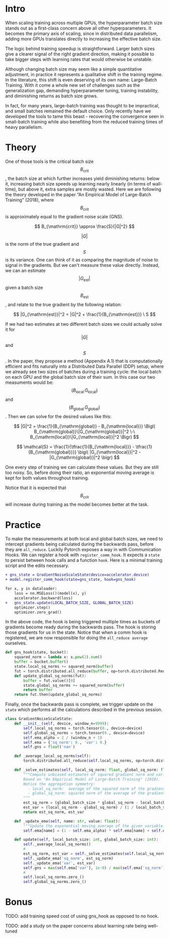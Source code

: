# Intro

When scaling training across multiple GPUs, the hyperparameter batch size stands out as a first-class concern above all other hyperparameters. It becomes the primary axis of scaling, since in distributed data parallelism, adding more GPUs translates directly to increasing the effective batch size.

The logic behind training speedup is straightforward. Larger batch sizes give a clearer signal of the right gradient direction, making it possible to take bigger steps with learning rates that would otherwise be unstable.

Although changing batch size may seem like a simple quantitative adjustment, in practice it represents a qualitative shift in the training regime. In the literature, this shift is even deserving of its own name: Large-Batch Training. With it come a whole new set of challenges such as the generalization gap, demanding hyperparameter tuning, training instability, and diminishing returns as batch size grows.

In fact, for many years, large-batch training was thought to be impractical, and small batches remained the default choice. Only recently have we developed the tools to tame this beast - recovering the convergence seen in small-batch training while also benefiting from the reduced training times of heavy parallelism.

# Theory

One of those tools is the critical batch size $$B_{\mathrm{crit}}$$, the batch size at which further increases yield diminishing returns: below it, increasing batch size speeds up learning nearly linearly (in terms of wall-time), but above it, extra samples are mostly wasted. Here we are following the theory developed in the paper “An Empirical Model of Large-Batch Training” (2018), where $$B_{\mathrm{crit}}$$ is approximately equal to the gradient noise scale (GNS).

$$
B_{\mathrm{crit}} \approx \frac{S}{|G|^2}
$$

$${|G|}$$ is the norm of the true gradient and $${S}$$ is its variance. One can think of it as comparing the magnitude of noise to signal in the gradients. But we can't measure these value directly. Instead, we can an estimate $$|G_{\mathrm{est}}|$$ given a batch size $$B_{\mathrm{est}}$$, and relate to the true gradient by the following relation:

$$
|G_{\mathrm{est}}|^2 = |G|^2 + \frac{1}{B_{\mathrm{est}}} \ S
$$

If we had two estimates at two different batch sizes we could actually solve it for $${|G|}$$ and $${S}$$. In the paper, they propose a method (Appendix A.1) that is computationally efficient and fits naturally into a Distributed Data Parallel (DDP) setup, where we already see two sizes of batches during a training cycle: the local batch on each GPU and the global batch size of their sum. In this case our two measuments would be: $$(B_{\mathrm{local}} \, G_{\mathrm{local}})$$ and $$(B_{\mathrm{global}} \, G_{\mathrm{global}})$$. Then we can solve for the desired values like this:

$$
|G|^2 = \frac{1}{B_{\mathrm{global}} - B_{\mathrm{local}}}
\Bigl( B_{\mathrm{global}}\|G_{\mathrm{global}}|^2 \-\ B_{\mathrm{local}}\|G_{\mathrm{local}}|^2 \Bigr)
$$

$$
\mathcal{S} = \frac{1}{\tfrac{1}{B_{\mathrm{local}}} - \tfrac{1}{B_{\mathrm{global}}}}
\bigl( |G_{\mathrm{local}}|^2 - |G_{\mathrm{global}}|^2 \bigr)
$$

One every step of training we can calculate these values. But they are still too noisy. So, before doing their ratio, an exponential moving average is kept for both values throughout training. 

Notice that it is expected that $$B_{\mathrm{crit}}$$ will increase during training as the model becomes better at the task.

# Practice

To make the measurements at both local and global batch sizes, we need to intercept gradients being calculated during the backwards pass, before they are `all_reduce`. Luckily Pytorch exposes a way in with Communication Hooks. We can register a hook with `register_comm_hook`. It expects a `state` to persist between hook calls and a function `hook`. Here is a minimal training script and the edits necessary.

```diff
+ gns_state = GradientNoiseScaleState(device=accelerator.device)
+ model.register_comm_hook(state=gns_state, hook=gns_hook)

for x, y in dataloader:
    loss = nn.MSELoss()(model(x), y)
    accelerator.backward(loss)
+   gns_state.update(LOCAL_BATCH_SIZE, GLOBAL_BATCH_SIZE)
    optimizer.step()
    optimizer.zero_grad()
```

In the above code, the hook is being triggered multiple times as buckets of gradients become ready during the backwards pass. The hook is storing those gradients for us in the state. Notice that when a comm hook is registered, we are now responsible for doing the `all_reduce average` ourselves.

```python
def gns_hook(state, bucket):
    squared_norm = lambda x: x.pow(2).sum()
    buffer = bucket.buffer()
    state.local_sq_norms += squared_norm(buffer)
    fut = torch.distributed.all_reduce(buffer, op=torch.distributed.ReduceOp.AVG, async_op=True).get_future()
    def update_global_sq_norms(fut):
        buffer = fut.value()[0]
        state.global_sq_norms += squared_norm(buffer)
        return buffer
    return fut.then(update_global_sq_norms)
```

Finally, once the backwards pass is complete, we trigger update on the `state` which performs all the calculations described in the previous session.

```python
class GradientNoiseScaleState:
    def __init__(self, device, window_n=9999):
        self.local_sq_norms = torch.tensor(0., device=device)
        self.global_sq_norms = torch.tensor(0., device=device)
        self.ema_alpha = 2 / (window_n + 1)
        self.ema = {'sq_norm': 0., 'var': 0.}
        self.gns = float('nan')

    def _average_local_sq_norms(self):
        torch.distributed.all_reduce(self.local_sq_norms, op=torch.distributed.ReduceOp.AVG)

    def _solve_estimates(self, local_sq_norm: float, global_sq_norm: float, local_batch_size: int, global_batch_size: int):
        """Compute unbiased estimates of squared gradient norm and variance.
        Based on "An Empirical Model of Large-Batch Training" (2018).
        Notice the aggregation symmetry:
          - local_sq_norm:  average of the squared norm of the gradient
          - global_sq_norm: squared norm of the average of the gradient
        """
        est_sq_norm = (global_batch_size * global_sq_norm - local_batch_size * local_sq_norm) / (global_batch_size - local_batch_size)
        est_var = (local_sq_norm - global_sq_norm) / (1 / local_batch_size - 1 / global_batch_size)
        return est_sq_norm, est_var

    def _update_ema(self, name: str, value: float):
        """Update the exponential moving average of the given variable."""
        self.ema[name] = (1 - self.ema_alpha) * self.ema[name] + self.ema_alpha * value

    def update(self, local_batch_size: int, global_batch_size: int):
        self._average_local_sq_norms()
        #
        est_sq_norm, est_var = self._solve_estimates(self.local_sq_norms.item(), self.global_sq_norms.item(), local_batch_size, global_batch_size)
        self._update_ema('sq_norm', est_sq_norm)
        self._update_ema('var', est_var)
        self.gns = max(self.ema['var'], 1e-8) / max(self.ema['sq_norm'], 1e-8)
        #
        self.local_sq_norms.zero_()
        self.global_sq_norms.zero_()
```

# Bonus

TODO: add training speed cost of using gns_hook as opposed to no hook.

TODO: add a study on the paper concerns about learning rate being well-tuned
